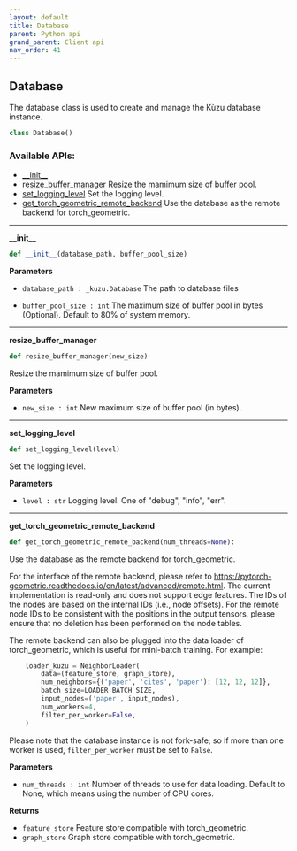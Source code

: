 ```yaml
---
layout: default
title: Database
parent: Python api
grand_parent: Client api
nav_order: 41
---
```


<a id="database.Database"></a>

## Database
The database class is used to create and manage the Kùzu database instance.

```python
class Database()
```

### Available APIs:
* [\_\_init\_\_](#database.Database.__init__)
* [resize\_buffer\_manager](#database.Database.resize_buffer_manager) Resize the mamimum size of buffer pool.
* [set\_logging\_level](#database.Database.set_logging_level) Set the logging level.
* [get\_torch\_geometric\_remote\_backend](#database.Database.get_torch_geometric_remote_backend) Use the database as the remote backend for torch_geometric. 
----

<a id="database.Database.__init__"></a>

**\_\_init\_\_**

```python
def __init__(database_path, buffer_pool_size)
```

**Parameters**
- `database_path : _kuzu.Database` The path to database files

- `buffer_pool_size : int` The maximum size of buffer pool in bytes (Optional). Default to 80% of system memory.

-------

<a id="database.Database.resize_buffer_manager"></a>

**resize\_buffer\_manager**

```python
def resize_buffer_manager(new_size)
```

Resize the mamimum size of buffer pool.

**Parameters**
- `new_size : int` New maximum size of buffer pool (in bytes).

-------

<a id="database.Database.set_logging_level"></a>

**set\_logging\_level**

```python
def set_logging_level(level)
```

Set the logging level.

**Parameters**
- `level : str` Logging level. One of "debug", "info", "err".

-------

<a id="database.Database.get_torch_geometric_remote_backend"></a>
**get\_torch\_geometric\_remote\_backend**

```python
def get_torch_geometric_remote_backend(num_threads=None):
```

Use the database as the remote backend for torch_geometric. 

For the interface of the remote backend, please refer to 
https://pytorch-geometric.readthedocs.io/en/latest/advanced/remote.html.
The current implementation is read-only and does not support edge features. The IDs of the nodes are based on the internal IDs (i.e., node offsets). For the remote node IDs to be consistent with the positions in the output tensors, please ensure that no deletion has been performed on the node tables. 

The remote backend can also be plugged into the data loader of torch_geometric, which is useful for mini-batch training. For example:

```python
    loader_kuzu = NeighborLoader(
        data=(feature_store, graph_store),
        num_neighbors={('paper', 'cites', 'paper'): [12, 12, 12]},
        batch_size=LOADER_BATCH_SIZE,
        input_nodes=('paper', input_nodes),
        num_workers=4,
        filter_per_worker=False,
    )
```
        
Please note that the database instance is not fork-safe, so if more than one worker is used, `filter_per_worker` must be set to `False`.

**Parameters**
- `num_threads : int` Number of threads to use for data loading. Default to None, which means using the number of CPU cores.

**Returns**
- `feature_store` Feature store compatible with torch_geometric.
- `graph_store` Graph store compatible with torch_geometric.
